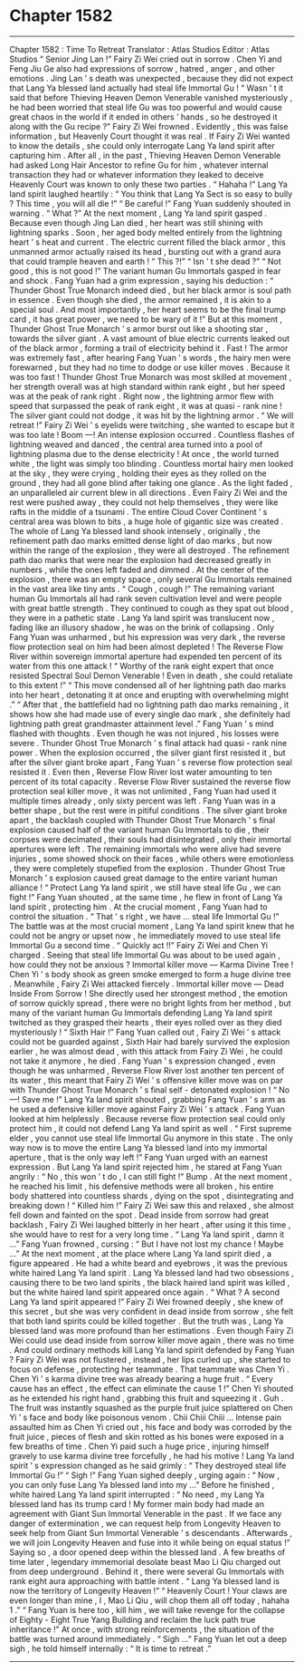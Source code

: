 
# Chapter 1582


---

Chapter 1582 : Time To Retreat
Translator :
Atlas Studios
Editor :
Atlas Studios
“ Senior Jing Lan !” Fairy Zi Wei cried out in sorrow .
Chen Yi and Feng Jiu Ge also had expressions of sorrow , hatred , anger , and other emotions .
Jing Lan ’ s death was unexpected , because they did not expect that Lang Ya blessed land actually had steal life Immortal Gu !
“ Wasn ’ t it said that before Thieving Heaven Demon Venerable vanished mysteriously , he had been worried that steal life Gu was too powerful and would cause great chaos in the world if it ended in others ’ hands , so he destroyed it along with the Gu recipe ?” Fairy Zi Wei frowned .
Evidently , this was false information , but Heavenly Court thought it was real .
If Fairy Zi Wei wanted to know the details , she could only interrogate Lang Ya land spirit after capturing him .
After all , in the past , Thieving Heaven Demon Venerable had asked Long Hair Ancestor to refine Gu for him , whatever internal transaction they had or whatever information they leaked to deceive Heavenly Court was known to only these two parties .
“ Hahaha !” Lang Ya land spirit laughed heartily : “ You think that Lang Ya Sect is so easy to bully ? This time , you will all die !”
“ Be careful !” Fang Yuan suddenly shouted in warning .
“ What ?” At the next moment , Lang Ya land spirit gasped .
Because even though Jing Lan died , her heart was still shining with lightning sparks . Soon , her aged body melted entirely from the lightning heart ’ s heat and current .
The electric current filled the black armor , this unmanned armor actually raised its head , bursting out with a grand aura that could trample heaven and earth !
“ This ?!”
“ Isn ’ t she dead ?”
“ Not good , this is not good !”
The variant human Gu Immortals gasped in fear and shock .
Fang Yuan had a grim expression , saying his deduction : “ Thunder Ghost True Monarch indeed died , but her black armor is soul path in essence . Even though she died , the armor remained , it is akin to a special soul . And most importantly , her heart seems to be the final trump card , it has great power , we need to be wary of it !”
But at this moment , Thunder Ghost True Monarch ’ s armor burst out like a shooting star , towards the silver giant .
A vast amount of blue electric currents leaked out of the black armor , forming a trail of electricity behind it .
Fast !
The armor was extremely fast , after hearing Fang Yuan ’ s words , the hairy men were forewarned , but they had no time to dodge or use killer moves .
Because it was too fast !
Thunder Ghost True Monarch was most skilled at movement , her strength overall was at high standard within rank eight , but her speed was at the peak of rank right .
Right now , the lightning armor flew with speed that surpassed the peak of rank eight , it was at quasi - rank nine !
The silver giant could not dodge , it was hit by the lightning armor .
“ We will retreat !” Fairy Zi Wei ’ s eyelids were twitching , she wanted to escape but it was too late !
Boom —!
An intense explosion occurred .
Countless flashes of lightning weaved and danced , the central area turned into a pool of lightning plasma due to the dense electricity !
At once , the world turned white , the light was simply too blinding . Countless mortal hairy men looked at the sky , they were crying , holding their eyes as they rolled on the ground , they had all gone blind after taking one glance .
As the light faded , an unparalleled air current blew in all directions .
Even Fairy Zi Wei and the rest were pushed away , they could not help themselves , they were like rafts in the middle of a tsunami .
The entire Cloud Cover Continent ’ s central area was blown to bits , a huge hole of gigantic size was created .
The whole of Lang Ya blessed land shook intensely , originally , the refinement path dao marks emitted dense light of dao marks , but now within the range of the explosion , they were all destroyed . The refinement path dao marks that were near the explosion had decreased greatly in numbers , while the ones left faded and dimmed .
At the center of the explosion , there was an empty space , only several Gu Immortals remained in the vast area like tiny ants .
“ Cough , cough !” The remaining variant human Gu Immortals all had rank seven cultivation level and were people with great battle strength . They continued to cough as they spat out blood , they were in a pathetic state .
Lang Ya land spirit was translucent now , fading like an illusory shadow , he was on the brink of collapsing .
Only Fang Yuan was unharmed , but his expression was very dark , the reverse flow protection seal on him had been almost depleted ! The Reverse Flow River within sovereign immortal aperture had expended ten percent of its water from this one attack !
“ Worthy of the rank eight expert that once resisted Spectral Soul Demon Venerable ! Even in death , she could retaliate to this extent !”
“ This move condensed all of her lightning path dao marks into her heart , detonating it at once and erupting with overwhelming might .”
“ After that , the battlefield had no lightning path dao marks remaining , it shows how she had made use of every single dao mark , she definitely had lightning path great grandmaster attainment level .”
Fang Yuan ’ s mind flashed with thoughts .
Even though he was not injured , his losses were severe .
Thunder Ghost True Monarch ’ s final attack had quasi - rank nine power . When the explosion occurred , the silver giant first resisted it , but after the silver giant broke apart , Fang Yuan ’ s reverse flow protection seal resisted it . Even then , Reverse Flow River lost water amounting to ten percent of its total capacity .
Reverse Flow River sustained the reverse flow protection seal killer move , it was not unlimited , Fang Yuan had used it multiple times already , only sixty percent was left .
Fang Yuan was in a better shape , but the rest were in pitiful conditions .
The silver giant broke apart , the backlash coupled with Thunder Ghost True Monarch ’ s final explosion caused half of the variant human Gu Immortals to die , their corpses were decimated , their souls had disintegrated , only their immortal apertures were left .
The remaining immortals who were alive had severe injuries , some showed shock on their faces , while others were emotionless , they were completely stupefied from the explosion .
Thunder Ghost True Monarch ’ s explosion caused great damage to the entire variant human alliance !
“ Protect Lang Ya land spirit , we still have steal life Gu , we can fight !” Fang Yuan shouted , at the same time , he flew in front of Lang Ya land spirit , protecting him . At the crucial moment , Fang Yuan had to control the situation .
“ That ’ s right , we have … steal life Immortal Gu !” The battle was at the most crucial moment , Lang Ya land spirit knew that he could not be angry or upset now , he immediately moved to use steal life Immortal Gu a second time .
“ Quickly act !!” Fairy Zi Wei and Chen Yi charged .
Seeing that steal life Immortal Gu was about to be used again , how could they not be anxious ?
Immortal killer move — Karma Divine Tree !
Chen Yi ’ s body shook as green smoke emerged to form a huge divine tree .
Meanwhile , Fairy Zi Wei attacked fiercely .
Immortal killer move — Dead Inside From Sorrow !
She directly used her strongest method , the emotion of sorrow quickly spread , there were no bright lights from her method , but many of the variant human Gu Immortals defending Lang Ya land spirit twitched as they grasped their hearts , their eyes rolled over as they died mysteriously !
“ Sixth Hair !” Fang Yuan called out , Fairy Zi Wei ’ s attack could not be guarded against , Sixth Hair had barely survived the explosion earlier , he was almost dead , with this attack from Fairy Zi Wei , he could not take it anymore , he died .
Fang Yuan ’ s expression changed , even though he was unharmed , Reverse Flow River lost another ten percent of its water , this meant that Fairy Zi Wei ’ s offensive killer move was on par with Thunder Ghost True Monarch ’ s final self - detonated explosion !
“ No —! Save me !” Lang Ya land spirit shouted , grabbing Fang Yuan ’ s arm as he used a defensive killer move against Fairy Zi Wei ’ s attack .
Fang Yuan looked at him helplessly .
Because reverse flow protection seal could only protect him , it could not defend Lang Ya land spirit as well .
“ First supreme elder , you cannot use steal life Immortal Gu anymore in this state . The only way now is to move the entire Lang Ya blessed land into my immortal aperture , that is the only way left !” Fang Yuan urged with an earnest expression .
But Lang Ya land spirit rejected him , he stared at Fang Yuan angrily : “ No , this won ’ t do , I can still fight !”
Bump .
At the next moment , he reached his limit , his defensive methods were all broken , his entire body shattered into countless shards , dying on the spot , disintegrating and breaking down !
“ Killed him !” Fairy Zi Wei saw this and relaxed , she almost fell down and fainted on the spot .
Dead inside from sorrow had great backlash , Fairy Zi Wei laughed bitterly in her heart , after using it this time , she would have to rest for a very long time .
“ Lang Ya land spirit , damn it …” Fang Yuan frowned , cursing : “ But I have not lost my chance ! Maybe …”
At the next moment , at the place where Lang Ya land spirit died , a figure appeared .
He had a white beard and eyebrows , it was the previous white haired Lang Ya land spirit .
Lang Ya blessed land had two obsessions , causing there to be two land spirits , the black haired land spirit was killed , but the white haired land spirit appeared once again .
“ What ? A second Lang Ya land spirit appeared !” Fairy Zi Wei frowned deeply , she knew of this secret , but she was very confident in dead inside from sorrow , she felt that both land spirits could be killed together .
But the truth was , Lang Ya blessed land was more profound than her estimations .
Even though Fairy Zi Wei could use dead inside from sorrow killer move again , there was no time . And could ordinary methods kill Lang Ya land spirit defended by Fang Yuan ?
Fairy Zi Wei was not flustered , instead , her lips curled up , she started to focus on defense , protecting her teammate .
That teammate was Chen Yi .
Chen Yi ’ s karma divine tree was already bearing a huge fruit .
“ Every cause has an effect , the effect can eliminate the cause
1
!” Chen Yi shouted as he extended his right hand , grabbing this fruit and squeezing it .
Guh .
The fruit was instantly squashed as the purple fruit juice splattered on Chen Yi ’ s face and body like poisonous venom .
Chii Chiii Chiii …
Intense pain assaulted him as Chen Yi cried out , his face and body was corroded by the fruit juice , pieces of flesh and skin rotted as his bones were exposed in a few breaths of time .
Chen Yi paid such a huge price , injuring himself gravely to use karma divine tree forcefully , he had his motive !
Lang Ya land spirit ’ s expression changed as he said grimly : “ They destroyed steal life Immortal Gu !”
“ Sigh !” Fang Yuan sighed deeply , urging again : “ Now , you can only fuse Lang Ya blessed land into my …”
Before he finished , white haired Lang Ya land spirit interrupted : “ No need , my Lang Ya blessed land has its trump card ! My former main body had made an agreement with Giant Sun Immortal Venerable in the past . If we face any danger of extermination , we can request help from Longevity Heaven to seek help from Giant Sun Immortal Venerable ’ s descendants . Afterwards , we will join Longevity Heaven and fuse into it while being on equal status !”
Saying so , a door opened deep within the blessed land .
A few breaths of time later , legendary immemorial desolate beast Mao Li Qiu charged out from deep underground .
Behind it , there were several Gu Immortals with rank eight aura approaching with battle intent .
“ Lang Ya blessed land is now the territory of Longevity Heaven !”
“ Heavenly Court ! Your claws are even longer than mine , I , Mao Li Qiu , will chop them all off today , hahaha
1
.”
“ Fang Yuan is here too , kill him , we will take revenge for the collapse of Eighty - Eight True Yang Building and reclaim the luck path true inheritance !”
At once , with strong reinforcements , the situation of the battle was turned around immediately .
“ Sigh …” Fang Yuan let out a deep sigh , he told himself internally : “ It is time to retreat .”

---

